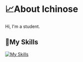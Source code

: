 # 📈About Ichinose
Hi, I'm a student.

## 📙My Skills
[![My Skills](https://skillicons.dev/icons?i=apple,arch,linux,windows,py,cs,html,css,js,md,astro,nextjs,nodejs,tailwind,bootstrap,npm,git,github,docker,bash,unity,blender,figma,ai,ps,discord,gmail,instagram,notion,vscode,neovim,wordpress&theme=dark&perline=8)](https://skillicons.dev)
